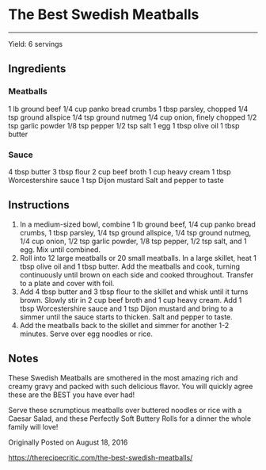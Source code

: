 # The Best Swedish Meatballs
---
Yield: 6 servings

## Ingredients
### Meatballs
1 lb ground beef
1/4 cup panko bread crumbs
1 tbsp parsley, chopped
1/4 tsp ground allspice
1/4 tsp ground nutmeg
1/4 cup onion, finely chopped
1/2 tsp garlic powder
1/8 tsp pepper
1/2 tsp salt
1 egg
1 tbsp olive oil
1 tbsp butter

### Sauce
4 tbsp butter
3 tbsp flour
2 cup beef broth
1 cup heavy cream
1 tbsp Worcestershire sauce
1 tsp Dijon mustard
Salt and pepper to taste

## Instructions
1. In a medium-sized bowl, combine 1 lb ground beef, 1/4 cup panko bread crumbs, 1 tbsp parsley, 1/4 tsp ground allspice, 1/4 tsp ground nutmeg, 1/4 cup onion, 1/2 tsp garlic powder, 1/8 tsp pepper, 1/2 tsp salt, and 1 egg. Mix until combined.
2. Roll into 12 large meatballs or 20 small meatballs. In a large skillet, heat 1 tbsp olive oil and 1 tbsp butter. Add the meatballs and cook, turning continuously until brown on each side and cooked throughout. Transfer to a plate and cover with foil.
3. Add 4 tbsp butter and 3 tbsp flour to the skillet and whisk until it turns brown. Slowly stir in 2 cup beef broth and 1 cup heavy cream. Add 1 tbsp Worcestershire sauce and 1 tsp Dijon mustard and bring to a simmer until the sauce starts to thicken. Salt and pepper to taste.
4. Add the meatballs back to the skillet and simmer for another 1-2 minutes. Serve over egg noodles or rice.


## Notes
These Swedish Meatballs are smothered in the most amazing rich and creamy gravy and packed with such delicious flavor. You will quickly agree these are the BEST you have ever had!

Serve these scrumptious meatballs over buttered noodles or rice with a Caesar Salad, and these Perfectly Soft Buttery Rolls for a dinner the whole family will love! 

Originally Posted on August 18, 2016 

https://therecipecritic.com/the-best-swedish-meatballs/